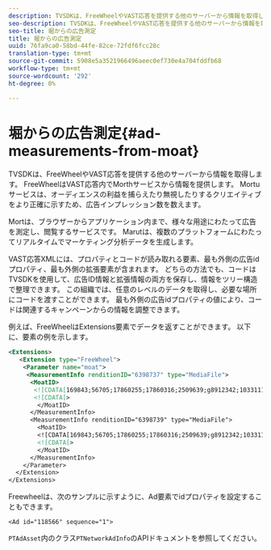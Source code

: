 ```yaml
---
description: TVSDKは、FreeWheelやVAST応答を提供する他のサーバーから情報を取得します。 FreeWheelはVAST応答内でMorthサービスから情報を提供します。 Mortuサービスは、オーディエンスの利益を捕らえたり無視したりするクリエイティブをより正確に示すため、広告インプレッション数を数えます。
seo-description: TVSDKは、FreeWheelやVAST応答を提供する他のサーバーから情報を取得します。 FreeWheelはVAST応答内でMorthサービスから情報を提供します。 Mortuサービスは、オーディエンスの利益を捕らえたり無視したりするクリエイティブをより正確に示すため、広告インプレッション数を数えます。
seo-title: 堀からの広告測定
title: 堀からの広告測定
uuid: 76fa9ca0-58bd-44fe-82ce-72fdf6fcc28c
translation-type: tm+mt
source-git-commit: 5908e5a3521966496aeec0ef730e4a704fddfb68
workflow-type: tm+mt
source-wordcount: '292'
ht-degree: 0%

---
```



# 堀からの広告測定{#ad-measurements-from-moat}

TVSDKは、FreeWheelやVAST応答を提供する他のサーバーから情報を取得します。 FreeWheelはVAST応答内でMorthサービスから情報を提供します。 Mortuサービスは、オーディエンスの利益を捕らえたり無視したりするクリエイティブをより正確に示すため、広告インプレッション数を数えます。

Mortは、ブラウザーからアプリケーション内まで、様々な用途にわたって広告を測定し、閲覧するサービスです。 Marutは、複数のプラットフォームにわたってリアルタイムでマーケティング分析データを生成します。

VAST応答XMLには、プロパティとコードが読み取れる要素、最も外側の広告idプロパティ、最も外側の拡張要素が含まれます。 どちらの方法でも、コードはTVSDKを使用して、広告ID情報と拡張情報の両方を保存し、情報をツリー構造で整理できます。 この組織では、任意のレベルのデータを取得し、必要な場所にコードを渡すことができます。 最も外側の広告idプロパティの値により、コードは関連するキャンペーンからの情報を調整できます。

例えば、FreeWheelはExtensions要素でデータを返すことができます。 以下に、要素の例を示します。

```xml
<Extensions> 
   <Extension type="FreeWheel"> 
    <Parameter name="moat"> 
     <MeasurementInfo renditionID="6398737" type="MediaFile"> 
      <MoatID> 
       <![CDATA[169843;56705;17860255;17860316;2509639;g8912342;103311138;g436558;530633]]]]> 
       <![CDATA[> 
        </MoatID> 
      </MeasurementInfo> 
      <MeasurementInfo renditionID="6398739" type="MediaFile"> 
        <MoatID> 
        <![CDATA[169843;56705;17860255;17860316;2509639;g8912342;103311138;g436558;530633]]]]> 
        <![CDATA[> 
        </MoatID> 
      </MeasurementInfo> 
    </Parameter> 
  </Extension> 
</Extensions>
```

Freewheelは、次のサンプルに示すように、Ad要素でidプロパティを設定することもできます。

```
<Ad id="118566" sequence="1">
```

`PTAdAsset`内のクラス`PTNetworkAdInfo`のAPIドキュメントを参照してください。
